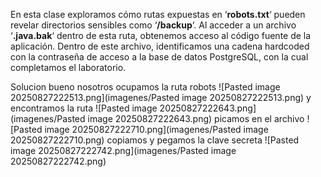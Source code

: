 En esta clase exploramos cómo rutas expuestas en ‘**robots.txt**‘ pueden revelar directorios sensibles como ‘**/backup**‘. Al acceder a un archivo ‘**.java.bak**‘ dentro de esta ruta, obtenemos acceso al código fuente de la aplicación. Dentro de este archivo, identificamos una cadena hardcoded con la contraseña de acceso a la base de datos PostgreSQL, con la cual completamos el laboratorio.

Solucion
bueno nosotros ocupamos la ruta robots
![Pasted image 20250827222513.png](imagenes/Pasted image 20250827222513.png)
y encontramos la ruta
![Pasted image 20250827222643.png](imagenes/Pasted image 20250827222643.png)
picamos en el archivo
![Pasted image 20250827222710.png](imagenes/Pasted image 20250827222710.png)
copiamos y pegamos la clave secreta
![Pasted image 20250827222742.png](imagenes/Pasted image 20250827222742.png)
